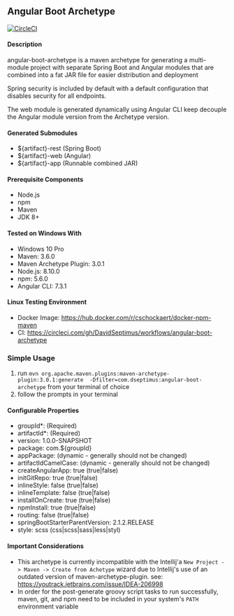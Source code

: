 
## Angular Boot Archetype ##
[![CircleCI](https://img.shields.io/circleci/project/github/DavidSeptimus/angular-boot-archetype/master.svg?style=flat)](https://circleci.com/gh/DavidSeptimus/angular-boot-archetype)
#### Description ####
 angular-boot-archetype is a maven archetype for generating a multi-module project with separate Spring Boot and Angular modules 
 that are combined into a fat JAR file for easier distribution and deployment
 
 Spring security is included by default with a default configuration that disables security for all endpoints.
 
 The web module is generated dynamically using Angular CLI keep decouple the Angular module version from the Archetype
 version.
 
 #### Generated Submodules ####
 * ${artifact}-rest (Spring Boot)
 * ${artifact}-web (Angular)
 * ${artifact}-app (Runnable combined JAR)
 
 #### Prerequisite Components ####
 * Node.js
 * npm
 * Maven
 * JDK 8+
 
 #### Tested on Windows With ####
 * Windows 10 Pro
 * Maven: 3.6.0
 * Maven Archetype Plugin: 3.0.1
 * Node.js: 8.10.0
 * npm: 5.6.0
 * Angular CLI: 7.3.1
 
#### Linux Testing Environment #####
* Docker Image: https://hub.docker.com/r/cschockaert/docker-npm-maven
* CI: https://circleci.com/gh/DavidSeptimus/workflows/angular-boot-archetype

 ### Simple Usage ###
 
1. run `mvn org.apache.maven.plugins:maven-archetype-plugin:3.0.1:generate  -Dfilter=com.dseptimus:angular-boot-archetype` from your terminal of choice
2. follow the prompts in your terminal

#### Configurable Properties #### 
* groupId\*: (Required)
* artifactId\*: (Required)
* version: 1.0.0-SNAPSHOT
* package: com.${groupId}
* appPackage: (dynamic - generally should not be changed)
* artifactIdCamelCase: (dynamic - generally should not be changed)
* createAngularApp: true (true|false)
* initGitRepo: true (true|false)
* inlineStyle: false (true|false)
* inlineTemplate: false (true|false)
* installOnCreate: true (true|false)
* npmInstall: true (true|false)
* routing: false (true|false)
* springBootStarterParentVersion: 2.1.2.RELEASE
* style: scss (css|scss|sass|less|styl)


#### Important Considerations ####
* This archetype is currently incompatible with the Intellij'a `New Project -> Maven -> Create from Achetype` wizard
due to Intellij's use of an outdated version of maven-archetype-plugin.
see: https://youtrack.jetbrains.com/issue/IDEA-206998
* In order for the post-generate groovy script tasks to run successfully, maven, git, and npm need to be included 
in your system's `PATH` environment variable
